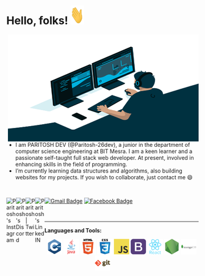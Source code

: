 # Hello, folks! <img src="wave.gif" width="35px" height="50"> 
<img align="right" alt="GIF" src="code.gif" width="500" height="280" />

- I am PARITOSH DEV (@Paritosh-26dev), a junior in the department of computer science engineering at BIT Mesra. I am a keen learner and a passionate self-taught full stack web developer. At present, involved in enhancing skills in the field of programming.
- I’m currently learning data structures and algorithms, also building websites for my projects. If you wish to collaborate, just contact me 😄
 <br />

   [![Gmail Badge](https://img.shields.io/badge/-PDev-c14438?style=flat-square&logo=Gmail&logoColor=white&link=mailto:paritoshdev26@gmail.com)](mailto:paritoshdev26@gmail.com)
   [![Facebook Badge](https://img.shields.io/badge/-PDev-036be4?style=flat-square&logo=Facebook&logoColor=white&link=https://www.facebook.com/profile.php?id=100022118525351)](https://www.facebook.com/paritosh.dev.31/)
<a href="https://instagram.com/paritosh_26dev">
  <img align="left" alt="Paritosh's Instagram" width="25px" src="https://raw.githubusercontent.com/hussainweb/hussainweb/main/icons/instagram.png" />
</a>
<a href="https://discordapp.com/users/Pari_tosh#7889">
  <img align="left" alt="Paritosh's Discord" width="25px" src="https://raw.githubusercontent.com/peterthehan/peterthehan/master/assets/discord.svg" />
</a>
<a href="https://twitter.com/paritosh_dev">
  <img align="left" alt="Paritosh | Twitter" width="25px" src="https://raw.githubusercontent.com/peterthehan/peterthehan/master/assets/twitter.svg" />
</a>
<a href="https://www.linkedin.com/in/paritosh-dev-05254b204/">
  <img align="left" alt="Paritosh's LinkedIN" width="25px" src="https://raw.githubusercontent.com/peterthehan/peterthehan/master/assets/linkedin.svg" />
</a>

<br />

 ---
**Languages and Tools:**

<p align="center">

  <div align="center">
  <code><img height="40" src="https://raw.githubusercontent.com/github/explore/80688e429a7d4ef2fca1e82350fe8e3517d3494d/topics/cpp/cpp.png"></code>
  <code><img height="40" src="https://raw.githubusercontent.com/devicons/devicon/master/icons/java/java-original-wordmark.svg"></code>
  <code><img height="40" src="https://raw.githubusercontent.com/github/explore/80688e429a7d4ef2fca1e82350fe8e3517d3494d/topics/html/html.png"></code>
  <code><img height="40" src="https://raw.githubusercontent.com/github/explore/80688e429a7d4ef2fca1e82350fe8e3517d3494d/topics/css/css.png"></code>
  <code><img height="40" src="https://raw.githubusercontent.com/github/explore/80688e429a7d4ef2fca1e82350fe8e3517d3494d/topics/javascript/javascript.png"></code>  
  <code><img height="40" src="https://raw.githubusercontent.com/github/explore/80688e429a7d4ef2fca1e82350fe8e3517d3494d/topics/bootstrap/bootstrap.png"></code>  
  <code><img height="40" src="https://raw.githubusercontent.com/devicons/devicon/master/icons/react/react-original-wordmark.svg"></code>
  <code><img height="40" src="https://raw.githubusercontent.com/github/explore/80688e429a7d4ef2fca1e82350fe8e3517d3494d/topics/nodejs/nodejs.png"></code>
  <code><img height="40" src="https://raw.githubusercontent.com/github/explore/80688e429a7d4ef2fca1e82350fe8e3517d3494d/topics/mongodb/mongodb.png"></code>  
  <code><img height="40" src="https://raw.githubusercontent.com/github/explore/80688e429a7d4ef2fca1e82350fe8e3517d3494d/topics/git/git.png"></code>
  </div>
  
  </p>

<!---
Paritosh-26dev/Paritosh-26dev is a ✨ special ✨ repository because its `README.md` (this file) appears on your GitHub profile.
You can click the Preview link to take a look at your changes.
--->

